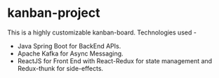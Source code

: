 # kanban-project
This is a highly customizable kanban-board.
Technologies used -
  * Java Spring Boot for BackEnd APIs.
  * Apache Kafka for Async Messaging.
  * ReactJS for Front End with React-Redux for state management and Redux-thunk for side-effects.

